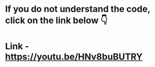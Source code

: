 # If you do not understand the code, click on the link below 👇
# Link - https://youtu.be/HNv8buBUTRY
